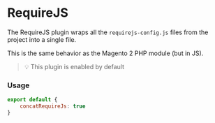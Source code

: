 # RequireJS

The RequireJS plugin wraps all the `requirejs-config.js` files from the project into a single file.

This is the same behavior as the Magento 2 PHP module (but in JS).

> 💡 This plugin is enabled by default

### Usage

```js
export default {
    concatRequireJs: true
}
```
